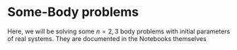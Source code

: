 # Some-Body problems

Here, we will be solving some $n=2,3$ body problems with initial parameters of real systems. They are documented in the Notebooks themselves

